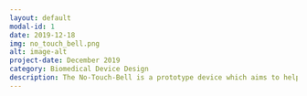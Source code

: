 ```yaml
---
layout: default
modal-id: 1
date: 2019-12-18
img: no_touch_bell.png
alt: image-alt
project-date: December 2019
category: Biomedical Device Design
description: The No-Touch-Bell is a prototype device which aims to help people with rheumatoid arthritis lift weights. These patients experience pain in their hands when handling heavy weights, but heal faster when they regularly exercise. With this device, the dumbbell is attached to the forearm via Velcro, eliminating the need for hands. The prototype was modeled in SolidWorks then 3D printed.
---
```

